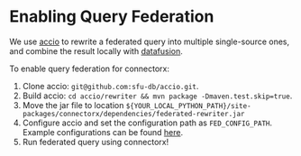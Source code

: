 # Enabling Query Federation

We use [accio](https://github.com/sfu-db/accio) to rewrite a federated query into multiple single-source ones, and combine the result locally with [datafusion](https://github.com/apache/datafusion).

To enable query federation for connectorx:
1. Clone accio: `git@github.com:sfu-db/accio.git`.
2. Build accio: `cd accio/rewriter && mvn package -Dmaven.test.skip=true`.
3. Move the jar file to location `${YOUR_LOCAL_PYTHON_PATH}/site-packages/connectorx/dependencies/federated-rewriter.jar`
4. Configure accio and set the configuration path as `FED_CONFIG_PATH`. Example configurations can be found [here](https://github.com/sfu-db/accio/tree/main/benchmark/config/tpch10_datafusion/10gbit).
5. Run federated query using connectorx!
